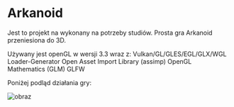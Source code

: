 # Arkanoid

Jest to projekt na wykonany na potrzeby studiów.
Prosta gra Arkanoid przeniesiona do 3D.

Używany jest openGL w wersji 3.3 wraz z:
  Vulkan/GL/GLES/EGL/GLX/WGL Loader-Generator
  Open Asset Import Library (assimp)
  OpenGL Mathematics (GLM) 
  GLFW
  
Poniżej podląd działania gry:

![obraz](https://github.com/Mariusz707/Arkanoid/assets/135693331/cafa63d9-b500-4723-a86c-40b097b4f7d6)
